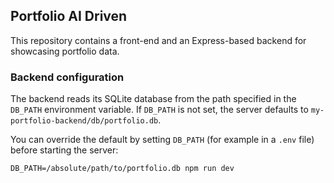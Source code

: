 ## Portfolio AI Driven

This repository contains a front-end and an Express-based backend for showcasing portfolio data.

### Backend configuration

The backend reads its SQLite database from the path specified in the `DB_PATH` environment variable. If `DB_PATH` is not set, the server defaults to `my-portfolio-backend/db/portfolio.db`.

You can override the default by setting `DB_PATH` (for example in a `.env` file) before starting the server:

```
DB_PATH=/absolute/path/to/portfolio.db npm run dev
```

